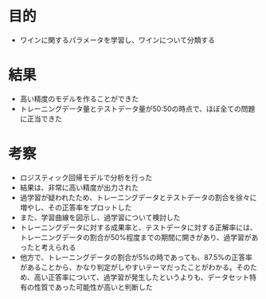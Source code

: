 # 目的
- ワインに関するパラメータを学習し、ワインについて分類する

# 結果
- 高い精度のモデルを作ることができた
- トレーニングデータ量とテストデータ量が50:50の時点で、ほぼ全ての問題に正当できた

# 考察
- ロジスティック回帰モデルで分析を行った
- 結果は、非常に高い精度が出力された
- 過学習が疑われたため、トレーニングデータとテストデータの割合を徐々に増やし、その正答率をプロットした
- また、学習曲線を図示し、過学習について検討した
- トレーニングデータに対する成果率と、テストデータに対する正解率には、トレーニングデータの割合が50%程度までの期間に開きがあり、過学習があったと考えられる
- 他方で、トレーニングデータの割合が5%の時であっても、87.5%の正答率があることから、かなり判定がしやすいテーマだったことがわかる。そのため、高い正答率について、過学習が発生したというよりも、データセット特有の性質であった可能性が高いと判断した
